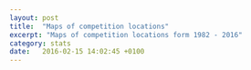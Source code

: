 ```yaml
---
layout: post
title:  "Maps of competition locations"
excerpt: "Maps of competition locations form 1982 - 2016"
category: stats
date:   2016-02-15 14:02:45 +0100
---
```






